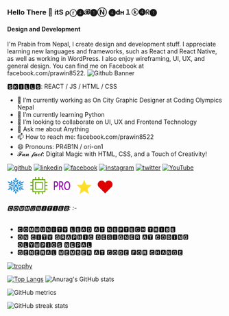 
### Hello There 👋 itS ρⓡ❹𝓑❶Ⓝ ❹𝐝н１ⓚ❹ᖇ❶
#### Design and Development
I'm Prabin from Nepal, I create design and development stuff. I appreciate learning new languages and frameworks, such as React and React Native, as well as working
 in WordPress. I also enjoy wireframing, UI, UX, and general design. You can find me on Facebook at facebook.com/prawin8522.
![Github Banner ](https://github.com/ori-on1/ori-on1/assets/107096370/886f5233-2aea-432b-94f4-637a292f8865)

🆂🅺🅸🅻🅻🆂:  REACT / JS / HTML / CSS

- 🔭 I’m currently working as On City Graphic Designer at Coding Olympics Nepal 
- 🌱 I’m currently learning Python 
- 👯 I’m looking to collaborate on UI, UX and Frontend Technology 
- 💬 Ask me about Anything 
- 📫 How to reach me: facebook.com/prawin8522 
- 😄 Pronouns: PR4B1N / ori-on1  
- 𝓕𝓾𝓷 𝓯𝓪𝓬𝓽: Digital Magic with HTML, CSS, and a Touch of Creativity! 


[<img src='https://cdn.jsdelivr.net/npm/simple-icons@3.0.1/icons/github.svg' alt='github' height='40'>](https://github.com/github.com/ori-on1)  [<img src='https://cdn.jsdelivr.net/npm/simple-icons@3.0.1/icons/linkedin.svg' alt='linkedin' height='40'>](https://www.linkedin.com/in/linkedin.com/in/prabin-adhikari/)  [<img src='https://cdn.jsdelivr.net/npm/simple-icons@3.0.1/icons/facebook.svg' alt='facebook' height='40'>](https://www.facebook.com/facebook.com/prawin8522)  [<img src='https://cdn.jsdelivr.net/npm/simple-icons@3.0.1/icons/instagram.svg' alt='instagram' height='40'>](https://www.instagram.com/instagram.com/prawin8522/)  [<img src='https://cdn.jsdelivr.net/npm/simple-icons@3.0.1/icons/twitter.svg' alt='twitter' height='40'>](https://twitter.com/twitter.com/PrabinA60668202)  [<img src='https://cdn.jsdelivr.net/npm/simple-icons@3.0.1/icons/youtube.svg' alt='YouTube' height='40'>](https://www.youtube.com/channel/UCZxO9V9qqMZ9GXgDeaq1UZw)   

<a href='https://archiveprogram.github.com/'><img src='https://raw.githubusercontent.com/acervenky/animated-github-badges/master/assets/acbadge.gif' width='40' height='40'></a> <a href='https://docs.github.com/en/developers'><img src='https://raw.githubusercontent.com/acervenky/animated-github-badges/master/assets/devbadge.gif' width='40' height='40'></a> <a href='https://github.com/pricing'><img src='https://raw.githubusercontent.com/acervenky/animated-github-badges/master/assets/pro.gif' width='40' height='40'></a> <a href='https://stars.github.com/'><img src='https://raw.githubusercontent.com/acervenky/animated-github-badges/master/assets/starbadge.gif' width='35' height='35'></a> <a href='https://docs.github.com/en/github/supporting-the-open-source-community-with-github-sponsors'><img src='https://raw.githubusercontent.com/acervenky/animated-github-badges/master/assets/sponsorbadge.gif' width='35' height='35'></a> 

###### 🅲🅾🅼🅼🆄🅽🅸🆃🅸🅴🆂: :-
- 🅲🅾🅼🅼🆄🅽🅸🆃🆈 🅻🅴🅰🅳 🅰🆃 🅽🅴🅿🆃🅴🅲🅷 🆃🆁🅸🅱🅴
- 🅾🅽 🅲🅸🆃🆈 🅶🆁🅰🅿🅷🅸🅲 🅳🅴🆂🅸🅶🅽🅴🆁 🅰🆃 🅲🅾🅳🅸🅽🅶 🅾🅻🆈🅼🅿🅸🅲🆂 🅽🅴🅿🅰🅻
- 🅶🅴🅽🅴🆁🅰🅻 🅼🅴🅼🅱🅴🆁 🅰🆃 🅲🅾🅳🅴 🅵🅾🆁 🅲🅷🅰🅽🅶🅴

[![trophy](https://github-profile-trophy.vercel.app/?username=ryo-ma&theme=onedark)](https://github.com/ryo-ma/github-profile-trophy)

[![Top Langs](https://github-readme-stats.vercel.app/api/top-langs/?username=ori-on1)](https://github.com/anuraghazra/github-readme-stats)
![Anurag's GitHub stats](https://github-readme-stats.vercel.app/api?username=ori-on1&show_icons=true&theme=transparent)   

![GitHub metrics](https://metrics.lecoq.io/ori-on1)  

![GitHub streak stats](https://streak-stats.demolab.com/?user=ori-on1)  

  
